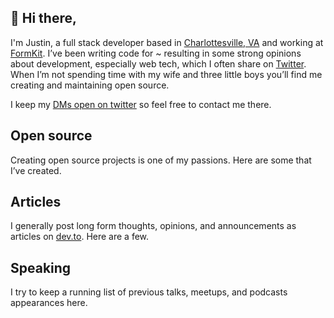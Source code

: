 ## 👋 Hi there,

I'm Justin, a full stack developer based in [Charlottesville, VA](https://www.virginia.org/places-to-visit/regions/central-virginia/charlottesville/) and working at [FormKit](https://formkit.com). I’ve been writing code for ~<year-count></year-count> resulting in some strong opinions about development, especially web tech, which I often share on [Twitter](https://twitter.com/intent/user?screen_name=jpschroeder). When I’m not spending time with my wife and three little boys you’ll find me creating and maintaining open&nbsp;source.

I keep my [DMs open on twitter](https://twitter.com/messages/compose?recipient_id=12008842) so feel free to contact me&nbsp;there.

## Open source

Creating open source projects is one of my passions. Here are some that I’ve&nbsp;created.

<project-list></project-list>

## Articles

I generally post long form thoughts, opinions, and announcements as articles on [dev.to](https://dev.to/dashboard). Here are a&nbsp;few.

<article-list></article-list>

## Speaking

I try to keep a running list of previous talks, meetups, and podcasts appearances&nbsp;here.

<speaking-list></speaking-list>
